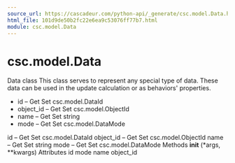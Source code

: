 ```yaml
---
source_url: https://cascadeur.com/python-api/_generate/csc.model.Data.html
html_file: 101d9de50b2fc22e6ea9c53076ff77b7.html
module: csc.model.Data
---
```


# csc.model.Data 

Data class 
This class serves to represent any special type of data.
These data can be used in the update calculation or as behaviors' properties.
- id – Get Set csc.model.DataId
- object_id – Get Set csc.model.ObjectId
- name – Get Set string
- mode – Get Set csc.model.DataMode

id – Get Set csc.model.DataId object_id – Get Set csc.model.ObjectId name – Get Set string mode – Get Set csc.model.DataMode Methods __init__ (*args, **kwargs) Attributes id mode name object_id